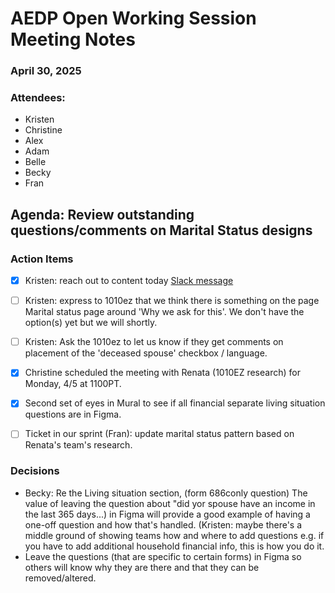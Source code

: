 # AEDP Open Working Session Meeting Notes 
### April 30, 2025

### Attendees:
- Kristen
- Christine
- Alex
- Adam
- Belle
- Becky
- Fran

## Agenda: Review outstanding questions/comments on Marital Status designs


### Action Items
- [X] Kristen: reach out to content today [Slack message](https://dsva.slack.com/archives/C01K37HRUAH/p1746044072123249)
- [ ] Kristen: express to 1010ez that we think there is something on the page Marital status page around 'Why we ask for this'. We don't have the option(s) yet but we will shortly.
- [ ] Kristen: Ask the 1010ez to let us know if they get comments on placement of the 'deceased spouse' checkbox / language.
- [X] Christine scheduled the meeting with Renata (1010EZ research) for Monday, 4/5 at 1100PT.
- [X] Second set of eyes in Mural to see if all financial separate living situation questions are in Figma.
- [ ] Ticket in our sprint (Fran): update marital status pattern based on Renata's team's research.


### Decisions
- Becky: Re the Living situation section, (form 686conly question) The value of leaving the question about "did yor spouse have an income in the last 365 days...) in Figma will provide a good example of having a one-off question and how that's handled. (Kristen: maybe there's a middle ground of showing teams how and where to add questions e.g. if you have to add additional household financial info, this is how you do it.
- Leave the questions (that are specific to certain forms) in Figma so others will know why they are there and that they can be removed/altered.
